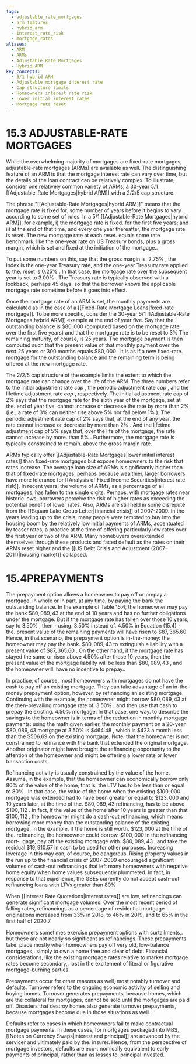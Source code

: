 ```yaml
---
tags:
  - adjustable_rate_mortgages
  - arm_features
  - hybrid_arm
  - interest_rate_risk
  - mortgage_rates
aliases:
  - ARM
  - ARMs
  - Adjustable Rate Mortgages
  - Hybrid ARM
key_concepts:
  - 5/1 hybrid ARM
  - Adjustable mortgage interest rate
  - Cap structure limits
  - Homeowners interest rate risk
  - Lower initial interest rates
  - Mortgage rate reset
---
```


# 15.3 ADJUSTABLE-RATE MORTGAGES  

While the overwhelming majority of mortgages are fixed-rate mortgages, adjustable-rate mortgages (ARMs) are available as well. The distinguishing feature of an ARM is that the mortgage interest rate can vary over time, but the details of the loan contract can be relatively complex. To illustrate, consider one relatively common variety of ARMs, a 30-year 5/1 [[Adjustable-Rate Mortgages|hybrid ARM]] with a 2/2/5 cap structure.  

The phrase "[[Adjustable-Rate Mortgages|hybrid ARM]]" means that the mortgage rate is fixed for. some number of years before it begins to vary according to some set of rules. In a 5/1 [[Adjustable-Rate Mortgages|hybrid ARM]], for example, i) the mortgage rate is fixed. for the first five years; and ii) at the end of that time, and every one year thereafter, the mortgage rate is reset. The new mortgage rate at each reset. equals some rate benchmark, like the one-year rate on US Treasury bonds, plus a gross margin, which is set and fixed at the initiation of the mortgage..  

To put some numbers on this, say that the gross margin is. $2.75\%$ , the index is the one-year Treasury rate, and the one-year Treasury rate applied to the. reset is $0.25\%$ . In that case, the mortgage rate over the subsequent year is set to $3.00\%$ . The Treasury rate is typically observed with a lookback, perhaps 45 days, so that the borrower knows the applicable mortgage rate sometime before it goes into effect.  

Once the mortgage rate of an ARM is set, the monthly payments are calculated as in the case of a [[Fixed-Rate Mortgage Loans|fixed-rate mortgage]]. To be more specific, consider the 30-year $5/1$ [[Adjustable-Rate Mortgages|hybrid ARM]] example at the end of year five. Say that the outstanding balance is $\$80,000$ (computed based on the mortgage rate over the first five years) and that the mortgage rate is to be reset to $3\%$ The remaining maturity, of course, is 25 years. The mortgage payment is then computed such that the present value of that monthly payment over the next 25 years or 300 months equals $\$80,000$ . It is as if a new fixed-rate. mortgage for the outstanding balance and the remaining term is being offered at the new mortgage rate.  

The $2/2/5$ cap structure of the example limits the extent to which the. mortgage rate can change over the life of the ARM. The three numbers refer to the initial adjustment rate $c a p$ , the periodic adjustment rate $c a p$ , and the lifetime adjustment rate $c a p$ , respectively. The initial adjustment rate cap of $2\%$ says that the mortgage rate for the sixth year of the mortgage, set at the. end of year five, cannot increase or decrease the rate by more than $2\%$ (i.e., a rate of $3\%$ can neither rise above $5\%$ nor fall below $1\%$ ). The periodic adjustment rate cap of $2\%$ says that, at the end of any year, the rate cannot increase or decrease by more than $2\%$ . And the lifetime adjustment cap of $5\%$ says that, over the life of the mortgage, the rate cannot increase by more. than $5\%$ . Furthermore, the mortgage rate is typically constrained to remain. above the gross margin rate.  

ARMs typically offer [[Adjustable-Rate Mortgages|lower initial interest rates]] than fixed-rate mortgages but expose homeowners to the risk that rates increase. The average loan size of ARMs is significantly higher than that of fixed-rate mortgages, perhaps because wealthier, larger borrowers have more tolerance for [[Analysis of Fixed Income Securities|interest rate risk]]. In recent years, the volume of ARMs, as a percentage of all mortgages, has fallen to the single digits. Perhaps, with mortgage rates near historic lows, borrowers perceive the risk of higher rates as exceeding the potential benefit of lower rates. Also, ARMs are still held in some disrepute from the [[Squam Lake Group Letter|financial crisis]] of 2007-2009. In the years leading up to the crisis, many people were tempted to buy into the housing boom by the relatively low initial payments of ARMs, accentuated by teaser rates, a practice at the time of offering particularly low rates over the first year or two of the ARM. Many homebuyers overextended themselves through these products and faced default as the rates on their ARMs reset higher and the [[US Debt Crisis and Adjustment (2007–2011)|housing market]] collapsed.  

# 15.4PREPAYMENTS  

The prepayment option allows a homeowner to pay off or prepay a mortgage, in whole or in part, at any time, by paying the bank the outstanding balance. In the example of Table 15.4, the homeowner may pay the bank $\$80,089,43$ at the end of 10 years and has no further obligations under the mortgage. But if the mortgage rate has fallen over those 10 years, say to $3.50\%$ , then - using. $3.50\%$ instead of. $4.50\%$ in Equation (15.4) - the. present value of the remaining payments will have risen to $\$87,365.60$ Hence, in that scenario, the prepayment option is in-the-money: the homeowner may pay the bank. $\$80,089,43$ to extinguish a liability with a present value of $\$87,365.60$ . On the other hand, if the mortgage rate has stayed the same or risen above $4.50\%$ after those 10 years, then the present value of the mortgage liability will be less than $\$80,089,43$ , and the homeowner will. have no incentive to prepay..  

In practice, of course, most homeowners with mortgages do not have the cash to pay off an existing mortgage. They can take advantage of an in-the-money prepayment option, however, by refinancing an existing mortgage. Continuing with the example, the homeowner might borrow $\$80,089,43$ at the then-prevailing mortgage rate of. $3.50\%$ , and then use that cash to prepay the existing. $4.50\%$ mortgage. In that case, one way. to describe the savings to the homeowner is in terms of the reduction in monthly mortgage payments: using the math given earlier, the monthly payment on a 20-year $\$80,089,43$ mortgage at $3.50\%$ is $\$464.48$ , which is $\$423$ a month less than the $\$506.69$ on the existing mortgage. Note. that the homeowner is not constrained to refinance with the bank that extended the original mortgage. Another originator might have brought the refinancing opportunity to the attention of the homeowner and might be offering a lower rate or lower transaction costs.  

Refinancing activity is usually constrained by the value of the home. Assume, in the example, that the homeowner can economically borrow only $80\%$ of the value of the home; that is, the LTV has to be less than or equal to $80\%$ . In that case, the value of the home when the existing $\$100,000$ mortgage was extended had to have been greater or equal to $\$123,000$ and 10 years later, at the time of the. $\$80,089,43$ refinancing, has to be above $\$100,112$ . In fact, if the value of the home after 10 years is greater than that $\$100,112$ , the homeowner might do a cash-out refinancing, which means borrowing more money than the outstanding balance of the existing mortgage. In the example, if the home is still worth. $\$123,000$ at the time of the. refinancing, the homeowner could borrow. $\$100,000$ in the refinancing mort-. gage, pay off the existing mortgage with. $\$80,089,43$ , and take the residual $\$19,910.57$ in cash to be used for other purposes. Increasing leverage in this way can, of course, be dangerous. Rising property values in the run up to the financial crisis of 2007-2009 encouraged significant volumes of cash-out refinancings that left many homeowners with negative home equity when home values subsequently plummeted. In fact, in response to that experience, the GSEs currently do not accept cash-out refinancing loans with LTVs greater than $80\%$  

When [[Interest Rate Quotations|interest rates]] are low, refinancings can generate significant mortgage volumes. Over the most recent period of falling rates, refinancings as a percentage of residential mortgage originations increased from $33\%$ in 2018, to $46\%$ in 2019, and to $65\%$ in the first half of 2020.7  

Homeowners sometimes exercise prepayment options with curtailments,. but these are not nearly so significant as refinancings. These prepayments take. place mostly when homeowners pay off very old, low-balance mortgages,. simply to own a home free and clear of debt. Financial considerations, like the existing mortgage rates relative to market mortgage rates become secondary,. lost in the excitement of literal or figurative mortgage-burning parties.  

Prepayments occur for other reasons as well, most notably turnover and defaults. Turnover refers to the ongoing economic activity of selling and buying homes. Turnover generates prepayments, because homes, which are the collateral for mortgages, cannot be sold until the mortgages are paid off. Disasters that destroy homes also generate turnover prepayments, because mortgages become due in those situations as well.  

Defaults refer to cases in which homeowners fail to make contractual mortgage payments. In these cases, for mortgages packaged into MBS, [[Notes on Currency Swaps|interest and principal]] are advanced by the servicer and ultimately paid by the. insurer. Hence, from the perspective of mortgage investors, defaults are eco-. nomically equivalent to early payments of principal, rather than as losses to. principal invested.  